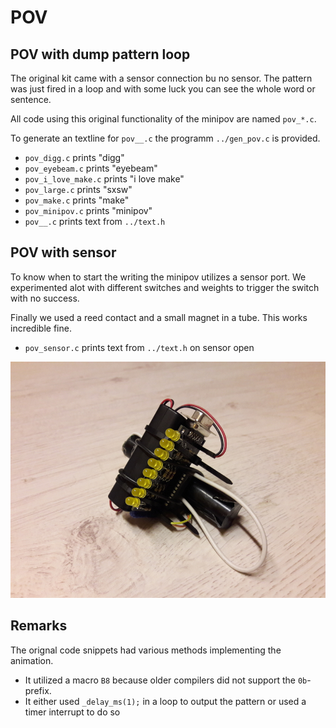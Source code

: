 # POV

## POV with dump pattern loop

The original kit came with a sensor connection bu no sensor. The pattern was
just fired in a loop and with some luck you can see the whole word or sentence.

All code using this original functionality of the minipov are named `pov_*.c`.

To generate an textline for `pov__.c` the programm `../gen_pov.c` is provided.

- `pov_digg.c` prints "digg"
- `pov_eyebeam.c` prints "eyebeam"
- `pov_i_love_make.c` prints "i love make"
- `pov_large.c` prints "sxsw"
- `pov_make.c` prints "make"
- `pov_minipov.c` prints "minipov"
- `pov__.c` prints text from `../text.h`

## POV with sensor

To know when to start the writing the minipov utilizes a sensor port. We
experimented alot with different switches and weights to trigger the switch
with no success.

Finally we used a reed contact and a small magnet in a tube.
This works incredible fine.

- `pov_sensor.c` prints text from `../text.h` on sensor open

![IMG](../media/2021-09-05-22-16-34-0007.sized.jpg)

## Remarks

The orignal code snippets had various methods implementing the animation.

- It utilized a macro `B8` because older compilers did not support the `0b`-prefix.
- It either used `_delay_ms(1);` in a loop to output the pattern or used a timer interrupt to do so


